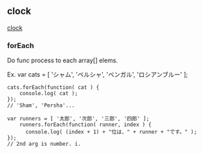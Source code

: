 

## clock
[clock](
https://kaede0902.github.io/Canvas/copyWriting/core01/FULLCLOCK
)
### forEach
Do func process to each array[] elems.

Ex.
    var cats = 
        [ 'シャム', 'ペルシャ', 'ベンガル', 'ロシアンブルー' ];

    cats.forEach(function( cat ) {
        console.log( cat );
    });
    // 'Sham', 'Persha'...

    var runners = [ '太郎', '次郎', '三郎', '四郎' ];
        runners.forEach(function( runner, index ) {
          console.log( (index + 1) + "位は、" + runner + "です。" );
    }); 
    // 2nd arg is number. i.
